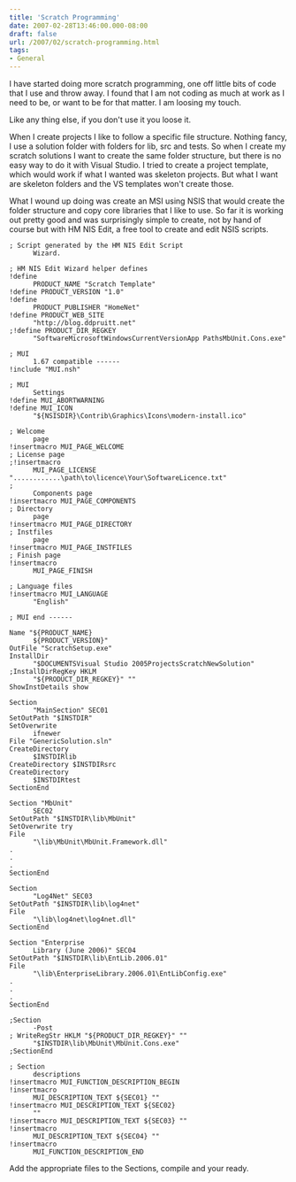 ```yaml
---
title: 'Scratch Programming'
date: 2007-02-28T13:46:00.000-08:00
draft: false
url: /2007/02/scratch-programming.html
tags: 
- General
---
```


I have started doing more scratch programming, one off little bits of code that I use and throw away. I found that I am not coding as much at work as I need to be, or want to be for that matter. I am loosing my touch.  
  
Like any thing else, if you don't use it you loose it.  
  
When I create projects I like to follow a specific file structure. Nothing fancy, I use a solution folder with folders for lib, src and tests. So when I create my scratch solutions I want to create the same folder structure, but there is no easy way to do it with Visual Studio. I tried to create a project template, which would work if what I wanted was skeleton projects. But what I want are skeleton folders and the VS templates won't create those.  
  
What I wound up doing was create an MSI using NSIS that would create the folder structure and copy core libraries that I like to use. So far it is working out pretty good and was surprisingly simple to create, not by hand of course but with HM NIS Edit, a free tool to create and edit NSIS scripts.  
```
; Script generated by the HM NIS Edit Script
      Wizard.  
  
; HM NIS Edit Wizard helper defines  
!define
      PRODUCT_NAME "Scratch Template"  
!define PRODUCT_VERSION "1.0"  
!define
      PRODUCT_PUBLISHER "HomeNet"  
!define PRODUCT_WEB_SITE
      "http://blog.ddpruitt.net"  
;!define PRODUCT_DIR_REGKEY
      "SoftwareMicrosoftWindowsCurrentVersionApp PathsMbUnit.Cons.exe"  
  
; MUI
      1.67 compatible ------  
!include "MUI.nsh"  
  
; MUI
      Settings  
!define MUI_ABORTWARNING  
!define MUI_ICON
      "${NSISDIR}\Contrib\Graphics\Icons\modern-install.ico"  
  
; Welcome
      page  
!insertmacro MUI_PAGE_WELCOME  
; License page  
;!insertmacro
      MUI_PAGE_LICENSE "............\path\to\licence\Your\SoftwareLicence.txt"  
;
      Components page  
!insertmacro MUI_PAGE_COMPONENTS  
; Directory
      page  
!insertmacro MUI_PAGE_DIRECTORY  
; Instfiles
      page  
!insertmacro MUI_PAGE_INSTFILES  
; Finish page  
!insertmacro
      MUI_PAGE_FINISH  
  
; Language files  
!insertmacro MUI_LANGUAGE
      "English"  
  
; MUI end ------  
  
Name "${PRODUCT_NAME}
      ${PRODUCT_VERSION}"  
OutFile "ScratchSetup.exe"  
InstallDir
      "$DOCUMENTSVisual Studio 2005ProjectsScratchNewSolution"  
;InstallDirRegKey HKLM
      "${PRODUCT_DIR_REGKEY}" ""  
ShowInstDetails show  
  
Section
      "MainSection" SEC01  
SetOutPath "$INSTDIR"  
SetOverwrite
      ifnewer  
File "GenericSolution.sln"  
CreateDirectory
      $INSTDIRlib  
CreateDirectory $INSTDIRsrc  
CreateDirectory
      $INSTDIRtest  
SectionEnd  
  
Section "MbUnit"
      SEC02  
SetOutPath "$INSTDIR\lib\MbUnit"  
SetOverwrite try  
File
      "\lib\MbUnit\MbUnit.Framework.dll"  
.  
.  
.  
SectionEnd  
  
Section
      "Log4Net" SEC03  
SetOutPath "$INSTDIR\lib\log4net"  
File
      "\lib\log4net\log4net.dll"  
SectionEnd  
  
Section "Enterprise
      Library (June 2006)" SEC04  
SetOutPath "$INSTDIR\lib\EntLib.2006.01"  
File
      "\lib\EnterpriseLibrary.2006.01\EntLibConfig.exe"  
.  
.  
.  
SectionEnd  
  
;Section
      -Post  
; WriteRegStr HKLM "${PRODUCT_DIR_REGKEY}" ""
      "$INSTDIR\lib\MbUnit\MbUnit.Cons.exe"  
;SectionEnd  
  
; Section
      descriptions  
!insertmacro MUI_FUNCTION_DESCRIPTION_BEGIN  
!insertmacro
      MUI_DESCRIPTION_TEXT ${SEC01} ""  
!insertmacro MUI_DESCRIPTION_TEXT ${SEC02}
      ""  
!insertmacro MUI_DESCRIPTION_TEXT ${SEC03} ""  
!insertmacro
      MUI_DESCRIPTION_TEXT ${SEC04} ""  
!insertmacro
      MUI_FUNCTION_DESCRIPTION_END
```  
Add the appropriate files to the Sections, compile and your ready.